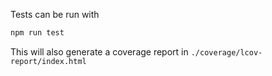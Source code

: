Tests can be run with

~~~bash
npm run test
~~~

This will also generate a coverage report in `./coverage/lcov-report/index.html`
